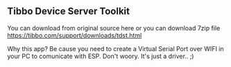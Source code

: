 ## Tibbo Device Server Toolkit
You can download from original source here or you can download 7zip file
https://tibbo.com/support/downloads/tdst.html

Why this app? Be cause you need to create a Virtual Serial Port over WIFI in your PC to comunicate with ESP.  Don't woory. It's just a driver.. ;)
